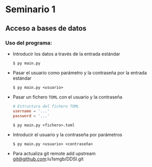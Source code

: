 # Seminario 1
## Acceso a bases de datos

### Uso del programa:

- Introducir los datos a través de la entrada estándar

    `$ py main.py`

- Pasar el usuario como parámetro y la contraseña por la entrada estándar

    `$ py main.py <usuario>`

- Pasar un fichero `TOML` con el usuario y la contraseña

    ```toml
    # Estructura del fichero TOML
    username = '...'
    password = '...'
    ```

    `$ py main.py <fichero>.toml`

- Introducir el usuario y la contraseña por parámetros
  
    `$ py main.py <usuario> <contraseña>`
    
- Para actualiza
git remote add upstream git@github.com:lu1smgb/DDSI.git

